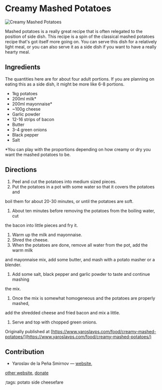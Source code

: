 # Creamy Mashed Potatoes

![Creamy Mashed Potatoes](pix/creamy-mashed-potatoes.webp)

Mashed potatoes is a really great recipe that is often relegated to the position
of side dish. This recipe is a spin of the classical mashed potatoes recipe
that's got itself more going on. You can serve this dish for a relatively light
meal, or you can also serve it as a side dish if you want to have a really
hearty meal.

## Ingredients

The quantities here are for about four adult portions. If you are planning on
eating this as a side dish, it might be more like 6-8 portions.

* 1kg potatoes
* 200ml milk*
* 200ml mayonnaise*
* ~100g cheese
* Garlic powder
* 12-16 strips of bacon
* Butter
* 3-4 green onions
* Black pepper
* Salt

\*You can play with the proportions depending on how creamy or dry you want the
mashed potatoes to be.

## Directions

1. Peel and cut the potatoes into medium sized pieces.
2. Put the potatoes in a pot with some water so that it covers the potatoes and

boil them for about 20-30 minutes, or until the potatoes are soft.

1. About ten minutes before removing the potatoes from the boiling water, cut

the bacon into little pieces and fry it.

1. Warm up the milk and mayonnaise.
2. Shred the cheese.
3. When the potatoes are done, remove all water from the pot, add the warm milk

and mayonnaise mix, add some butter, and mash with a potato masher or a
blender.

1. Add some salt, black pepper and garlic powder to taste and continue mashing

the mix.

1. Once the mix is somewhat homogeneous and the potatoes are properly mashed,

add the shredded cheese and fried bacon and mix a little.

1. Serve and top with chopped green onions.

Originally published at [https://www.yaroslavps.com/food/creamy-mashed-potatoes/](https://www.yaroslavps.com/food/creamy-mashed-potatoes/)

## Contribution

- Yaroslav de la Peña Smirnov — [website](https://www.yaroslavps.com/),

[other website](https://saucesource.cc/),
[donate](https://www.yaroslavps.com/donate)

;tags: potato side cheesefare
